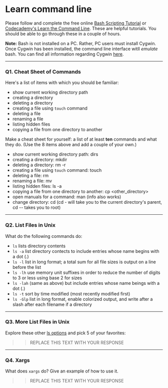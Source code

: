 # Learn command line

Please follow and complete the free online [Bash Scripting Tutorial](https://ryanstutorials.net/bash-scripting-tutorial/) or [Codecademy's Learn the Command Line](https://www.codecademy.com/learn/learn-the-command-line). These are helpful tutorials. You should be able to go through these in a couple of hours.

**Note:** Bash is not installed on a PC. Rather, PC users must install Cygwin. Once Cygwin has been installed, the command line interface witll _emulate_ bash. You can find all information regarding Cygwin [here](https://www.cygwin.com/).

---

### Q1.  Cheat Sheet of Commands  

Here's a list of items with which you should be familiar:  
* show current working directory path
* creating a directory
* deleting a directory
* creating a file using `touch` command
* deleting a file
* renaming a file
* listing hidden files
* copying a file from one directory to another

Make a cheat sheet for yourself: a list of at least **ten** commands and what they do.  (Use the 8 items above and add a couple of your own.)  

* show current working directory path: dirs
* creating a directory: mkdir <directory>
* deleting a directory: rm -r <directory>
* creating a file using `touch` command: touch <myfile>
* deleting a file: rm <myfile>
* renaming a file: mv <oldname> <newname>
* listing hidden files: ls -a
* copying a file from one directory to another: cp <myfile> <other_directory>
* open manuals for a command: man <command> (info also works)
* change directory: cd <new directory> (cd - will take you to the current directory's parent, cd -- takes you to root)

---

### Q2.  List Files in Unix   

What do the following commands do:  

* `ls`       lists directory contents
* `ls -a`    list directory contects to include entries whose name begins with a dot (.)
* `ls -l`    list in long format; a total sum for all file sizes is output on a line before the list
* `ls -lh`   use memory unit suffixes in order to reduce the number of digits to 3 or less using base 2 for sizes
* `ls -lah`  (same as above) but include entries whose name beings with a dot (.)
* `ls -t`    sort by time modified (most recently modified first)
* `ls -Glp`  list in long format, enable colorized output, and write after a slash after each filename if a directory


---

### Q3.  More List Files in Unix  

Explore these other [ls options](http://www.techonthenet.com/unix/basic/ls.php) and pick 5 of your favorites:

> > REPLACE THIS TEXT WITH YOUR RESPONSE

---

### Q4.  Xargs   

What does `xargs` do? Give an example of how to use it.

> > REPLACE THIS TEXT WITH YOUR RESPONSE

 

